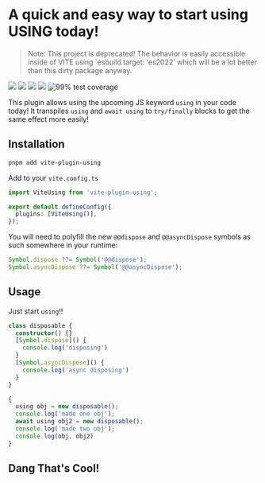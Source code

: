 # A quick and easy way to start using USING today!

> Note: This project is deprecated! The behavior is easily accessible inside of VITE using `esbuild.target: 'es2022' which will be a lot better than this dirty package anyway.

[<img src="https://img.shields.io/npm/v/vite-plugin-using?label=%20&style=for-the-badge&logo=pnpm&logoColor=white">](https://www.npmjs.com/package/vite-plugin-using)
<img src="https://img.shields.io/npm/types/vite-plugin-using?label=%20&logo=typescript&logoColor=white&style=for-the-badge">
<img src="https://img.shields.io/npm/dt/vite-plugin-using?style=for-the-badge&logo=npm&logoColor=white&logo=npm&logoColor=white" >
[<img src="https://img.shields.io/bundlephobia/minzip/vite-plugin-using?style=for-the-badge&logo=esbuild&logoColor=white&logo=esbuild&logoColor=white">](https://bundlephobia.com/package/vite-plugin-using)
<img src="https://img.shields.io/badge/coverage-99%25-success?style=for-the-badge&logo=vitest&logoColor=white" alt="99% test coverage">

This plugin allows using the upcoming JS keyword `using` in your code today! It transpiles `using` and `await using` to `try/finally` blocks to get the same effect more easily!

## Installation

```bash
pnpm add vite-plugin-using
```

Add to your `vite.config.ts`

```ts
import ViteUsing from 'vite-plugin-using';

export default defineConfig({
  plugins: [ViteUsing()],
});
```

You will need to polyfill the new `@@dispose` and `@@asyncDispose` symbols as such somewhere in your runtime:

```ts
Symbol.dispose ??= Symbol('@@dispose');
Symbol.asyncDispose ??= Symbol('@@asyncDispose');
```

## Usage

Just start `using`!!

```ts
class disposable {
  constructor() {}
  [Symbol.dispose]() {
    console.log('disposing')
  }
  [Symbol.asyncDispose]() {
    console.log('async disposing')
  }
}

{
  using obj = new disposable();
  console.log('made one obj');
  await using obj2 = new disposable();
  console.log('made two obj');
  console.log(obj, obj2)
}
```

## Dang That's Cool!
